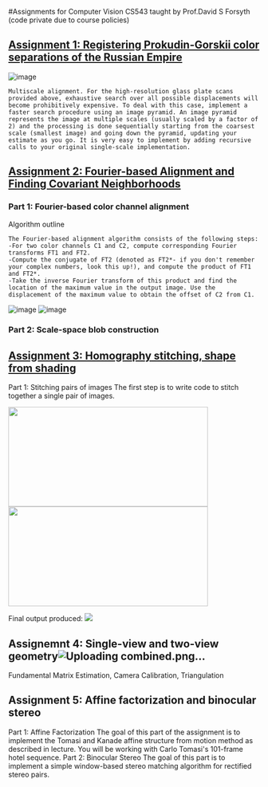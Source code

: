 #Assignments for Computer Vision CS543 taught by Prof.David S Forsyth (code private due to course policies)
## [Assignment 1: Registering Prokudin-Gorskii color separations of the Russian Empire](https://github.com/karanpandyaa/Computer-Vision-CS543-FA-23/blob/main/A1.pdf)
![image](https://github.com/karanpandyaa/Computer-Vision-CS543-FA-23/assets/50593664/d1805fd4-8565-4f4a-9a8a-52fdc6ed8402)
```
Multiscale alignment. For the high-resolution glass plate scans provided above, exhaustive search over all possible displacements will become prohibitively expensive. To deal with this case, implement a faster search procedure using an image pyramid. An image pyramid represents the image at multiple scales (usually scaled by a factor of 2) and the processing is done sequentially starting from the coarsest scale (smallest image) and going down the pyramid, updating your estimate as you go. It is very easy to implement by adding recursive calls to your original single-scale implementation.
```
## [Assignment 2: Fourier-based Alignment and Finding Covariant Neighborhoods](https://github.com/karanpandyaa/Computer-Vision-CS543-FA-23/blob/main/A2.pdf)
### Part 1: Fourier-based color channel alignment
Algorithm outline
```
The Fourier-based alignment algorithm consists of the following steps:
-For two color channels C1 and C2, compute corresponding Fourier transforms FT1 and FT2.
-Compute the conjugate of FT2 (denoted as FT2*- if you don't remember your complex numbers, look this up!), and compute the product of FT1 and FT2*.
-Take the inverse Fourier transform of this product and find the location of the maximum value in the output image. Use the displacement of the maximum value to obtain the offset of C2 from C1.
```
![image](https://github.com/karanpandyaa/Computer-Vision-CS543-FA-23/assets/50593664/e99b92a5-8980-47fc-832b-cc633f9a385e)
![image](https://github.com/karanpandyaa/Computer-Vision-CS543-FA-23/assets/50593664/f1a49e6e-a3c5-4762-86be-4432442bbc0f)

### Part 2: Scale-space blob construction



## [Assignment 3: Homography stitching, shape from shading](https://github.com/karanpandyaa/Computer-Vision-CS543-FA-23/blob/main/A3.pdf)
Part 1: Stitching pairs of images
The first step is to write code to stitch together a single pair of images.

<img src="https://github.com/karanpandyaa/Computer-Vision-CS543-FA-23/assets/50593664/df43d63a-2352-4a54-9918-e1b77c752669" width="400" height="200">

<img src="https://github.com/karanpandyaa/Computer-Vision-CS543-FA-23/assets/50593664/e136e9c4-7932-4992-8573-f24d28339cf0)" width="400" height="200">

Final output produced:
<img src="https://github.com/karanpandyaa/Computer-Vision-CS543-FA-23/assets/50593664/dea0ea70-c4cb-4aee-9b20-69d07056cdf1">

## Assignemnt 4: Single-view and two-view geometry![Uploading combined.png…]()

Fundamental Matrix Estimation, Camera Calibration, Triangulation

## Assignment 5: Affine factorization and binocular stereo
Part 1: Affine Factorization
The goal of this part of the assignment is to implement the Tomasi and Kanade affine structure from motion method as described in lecture. You will be working with Carlo Tomasi's 101-frame hotel sequence.
Part 2: Binocular Stereo
The goal of this part is to implement a simple window-based stereo matching algorithm for rectified stereo pairs.
